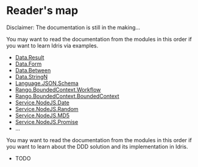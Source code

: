 # Reader's map

Disclaimer: The documentation is still in the making...

You may want to read the documentation from the modules in this order if you want to learn
Idris via examples.

- [Data.Result](https://github.com/andorp/order-taking/blob/main/src/Data/Result.idr)
- [Data.Form](https://github.com/andorp/order-taking/blob/main/src/Data/Form.idr)
- [Data.Between](https://github.com/andorp/order-taking/blob/main/src/Data.Between.idr)
- [Data.StringN](https://github.com/andorp/order-taking/blob/main/src/Data.StringN.idr)
- [Language.JSON.Schema](https://github.com/andorp/order-taking/blob/main/src/Language/JSON/Schema.idr)
- [Rango.BoundedContext.Workflow](https://github.com/andorp/order-taking/blob/main/src/Rango/BoundedContext/Workflow.idr)
- [Rango.BoundedContext.BoundedContext](https://github.com/andorp/order-taking/blob/main/src/Rango/BoundedContext/BoundedContext.idr)
- [Service.NodeJS.Date](https://github.com/andorp/order-taking/blob/main/src/Service/NodeJS/Date.idr)
- [Service.NodeJS.Random](https://github.com/andorp/order-taking/blob/main/src/Service/NodeJS/Random.idr)
- [Service.NodeJS.MD5](https://github.com/andorp/order-taking/blob/main/src/Service/NodeJS/MD5.idr)
- [Service.NodeJS.Promise](https://github.com/andorp/order-taking/blob/main/src/Service/NodeJS/Promise.idr)
- ...

You may want to read the documentation from the modules in this order if you want to learn
about the DDD solution and its implementation in Idris.

- TODO
